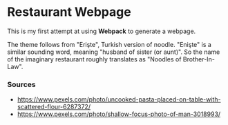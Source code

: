 # Restaurant Webpage

This is my first attempt at using **Webpack** to generate a webpage.

The theme follows from "Erişte", Turkish version of noodle. "Enişte" is a similar sounding word, meaning "husband of sister (or aunt)". So the name of the imaginary restaurant roughly translates as "Noodles of Brother-In-Law".

### Sources
- https://www.pexels.com/photo/uncooked-pasta-placed-on-table-with-scattered-flour-6287372/
- https://www.pexels.com/photo/shallow-focus-photo-of-man-3018993/
